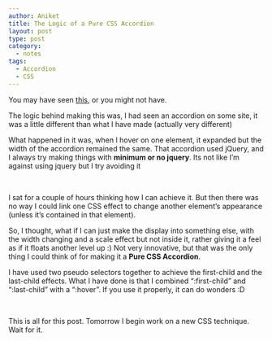 ```yaml
---
author: Aniket
title: The Logic of a Pure CSS Accordion
layout: post
type: post
category:
  - notes
tags:
  - Accordion
  - CSS
---
```

You may have seen [this][1], or you might not have.

The logic behind making this was, I had seen an accordion on some site, it was a little different than what I have made (actually very different)

What happened in it was, when I hover on one element, it expanded but the width of the accordion remained the same. That accordion used jQuery, and I always try making things with **minimum or no jquery**. Its not like I’m against using jquery but I try avoiding it

 



I sat for a couple of hours thinking how I can achieve it. But then there was no way I could link one CSS effect to change another element’s appearance (unless it’s contained in that element).

So, I thought, what if I can just make the display into something else, with the width changing and a scale effect but not inside it, rather giving it a feel as if it floats another level up :) Not very innovative, but that was the only thing I could think of for making it a **Pure CSS Accordion**.

I have used two pseudo selectors together to achieve the first-child and the last-child effects. What I have done is that I combined “:first-child” and “:last-child” with a “:hover”. If you use it properly, it can do wonders :D

 

This is all for this post. Tomorrow I begin work on a new CSS technique. Wait for it.

 [1]: https://developer.mozilla.org/en-US/demos/detail/pure-css-accordion/launch "Pure CSS Accordion"